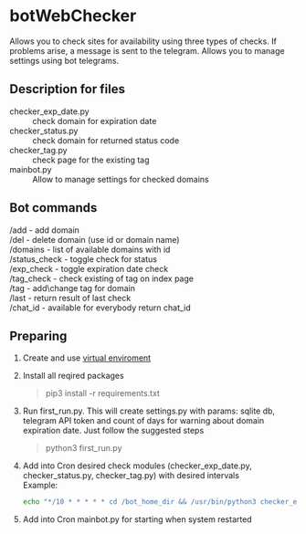 # botWebChecker
Allows you to check sites for availability using three types of checks. If problems arise, a message is sent to the telegram. Allows you to manage settings using bot telegrams.

## Description for files

<dl>
    <dt>checker_exp_date.py</dt>
    <dd>check domain for expiration date</dd>
    <dt>checker_status.py</dt>
    <dd>check domain for returned status code</dd>
    <dt>checker_tag.py</dt>
    <dd>check page for the existing tag</dd>
    <dt>mainbot.py</dt>
    <dd>Allow to manage settings for checked domains</dd>
</dl>

## Bot commands
  /add <domain> - add domain  
  /del <domain or ID> - delete domain (use id or domain name)  
  /domains - list of available domains with id  
  /status_check <domain or ID> - toggle check for status  
  /exp_check <domain or ID> - toggle expiration date check  
  /tag_check <domain or ID> - check existing of tag on index page  
  /tag <domain or ID> - add\\change tag for domain  
  /last - return result of last check  
  /chat_id - available for everybody return chat_id

## Preparing
1. Create and use [virtual enviroment](https://packaging.python.org/guides/installing-using-pip-and-virtual-environments/)
2. Install all reqired packages

   > pip3 install -r requirements.txt

3. Run first_run.py. This will create settings.py with params: sqlite db, telegram API token and count of days for warning about domain 
   expiration date. Just follow the suggested steps

    >python3 first_run.py
   
4. Add into Cron desired check modules (checker_exp_date.py, checker_status.py, checker_tag.py) with desired intervals  
     Example:
   ```bash
   echo "*/10 * * * * * cd /bot_home_dir && /usr/bin/python3 checker_exp_date.py >> /path_to_log 2>1&" >> /etc/crontab
   ```
5. Add into Cron mainbot.py for starting when system restarted